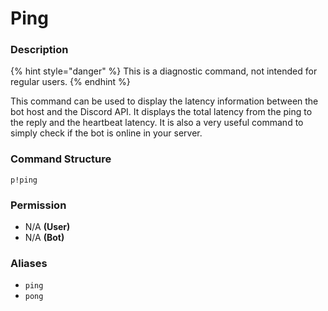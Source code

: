 # Ping

### Description

{% hint style="danger" %}
This is a diagnostic command, not intended for regular users.
{% endhint %}

This command can be used to display the latency information between the bot host and the Discord API. It displays the total latency from the ping to the reply and the heartbeat latency. It is also a very useful command to simply check if the bot is online in your server.

### Command Structure

```
p!ping
```

### **Permission**

* N/A **\(User\)**
* N/A **\(Bot\)**

### Aliases

* `ping`
* `pong`

